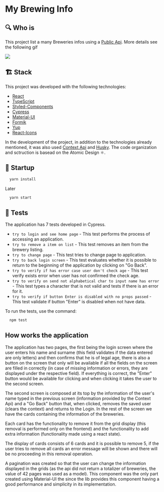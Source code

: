 # My Brewing Info

## :mag: Who is

This project list a many Breweries infos using a [Public Api](https://styled-components.com/). More details see the following gif

![](/public/demonstrationGif.gif)

## :building_construction: Stack
This project was developed with the following technologies:

- [React](https://pt-br.reactjs.org/)
- [TypeScript](https://www.typescriptlang.org/)
- [Styled-Components](https://styled-components.com/)
- [Cypress](https://www.cypress.io/)
- [Material-UI](https://mui.com/pt/)
- [Formik](https://formik.org/docs/overview)
- [Yup](https://www.npmjs.com/package/yup)
- [React-Icons](https://react-icons.github.io/react-icons/)

In the development of the project, in addition to the technologies already mentioned, it was also used [Context Api](https://pt-br.reactjs.org/docs/context.html) and [Husky](https://github.com/typicode/husky). The code organization and sctruction is basead on the Atomic Design :atom_symbol:.

## :rocket: Startup

```js
  yarn install
```
Later

```js
  yarn start
```
## :test_tube: Tests

The application has 7 tests developed in Cypress.

  * `try to login and see home page` - This test performs the process of accessing an application.
  * `try to remove a item on list` - This test removes an item from the brewery listing.
  * `try to change page` - This test tries to change page to application.
  * `try to back login screen` - This test evaluates whether it is possible to return to the beginning of the application by clicking on "Go Back".
  * `try to verify if has error case user don't check age` - This test verify exists error when user has not confirmed the check age.
  * `try to verify on send not alphabetical char to input name has error` - This test types a character that is not valid and tests if there is an error for it.
  * `try to verify if button Enter is disabled with no props passed` - This test validate if button "Enter" is disabled when not have data.

To run the tests, use the command:

```js
  npm test
```

## How works the application

The application has two pages, the first being the login screen where the user enters his name and surname (this field validates if the data entered are only letters) and then confirms that he is of legal age, there is also a button on the screen that only will be available if all the fields on the screen are filled in correctly (in case of missing information or errors, they are displayed under the respective field). If everything is correct, the "Enter" button would be available for clicking and when clicking it takes the user to the second screen.

The second screen is composed at its top by the information of the user's name typed in the previous screen (information provided by the Context Api) and a "Go Back" button that, when clicked, removes the saved user (clears the context) and returns to the Login. In the rest of the screen we have the cards containing the information of the breweries.

Each card has the functionality to remove it from the grid display (this removal is performed only on the frontend) and the functionality to add extra information (functionality made using a react state).

The display of cards consists of 6 cards and it is possible to remove 5, if the user tries to remove all cards an error message will be shown and there will be no proceeding in this removal operation.

A pagination was created so that the user can change the information displayed in the grids (as the api did not return a totalizer of breweries, the value of 42 pages was used as a model). This component was the only part created using Material-UI the since the lib provides this component having a good performance and simplicity in its implementation.


